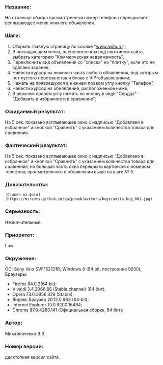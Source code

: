 ### Название:
На странице обзора просмотренный номер телефона перекрывает всплывающее меню нижнего объявления.
### Шаги:
1. Открыть главную страницу по ссылке "www.avito.ru";
2. В ниспадающем меню, расположенном под логотипом сайта, выбрать категорию "Коммерческая недвижимость";
3. Переключить вид объявлений со "списка" на "плитку", если это не сделано заранее;
4. Навести курсор на нижнюю часть любого объявления, под которым нет
    пустого пространства и блока с VIP-объявлениями;
5. Нажать на появившуюся в нижнем правом углу кнопку "Телефон";
6. Навести курсор на объявление, расположенное ниже;
7. В верхнем правом углу нажать на кнопку в виде "Сердца" - "Добавить в избранное и в сравнение";
### Ожидаемый результат:
На 5 сек. показано всплывающее окно с надписью "Добавлено в избранное" и кнопкой "Сравнить" с указанием количества товара для сравнения.
### Фактический результат:
На 5 сек. показано всплывающее окно с надписью "Добавлено в избранное" и кнопкой "Сравнить" с указанием количества товара для сравнения,
  но большая часть окна перекрыта картинкой с номером телефона, просмотренного в объявлении выше на шаге № 5.
### Доказательства:
    [Ссылка на фото](https://mirents.github.io/qa/pcweb/avitoru/bugs/avito_bug_001.jpg)
### Серьезность:
Незначительный.
### Приоритет:
Low.
### Окружение:
ОС: Sony Vaio SVF1521D1R,  Windows 8 (64 bit, построение 9200);
Браузеры:
- Firefox 84.0.2(64 bit);
- Vivaldi	3.4.2066.86 (Stable channel) (64 бит);
- Opera 73.0.3856.329 (Stable);
- Яндекс.Браузер 20.12.0.963 (64-bit);
- Internet Explorer 10.0.9200.16484;
- Chrome 87.0.4280.141 (Официальная сборка, 64 бит);
### Автор:
Михайличенко В.В.
### Номер версии:
десктопная версия сайта.
